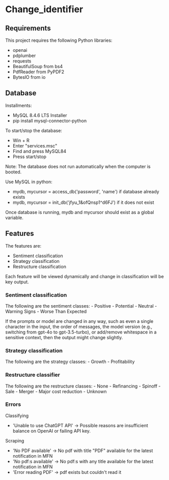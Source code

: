 # Change_identifier
## Requirements

This project requires the following Python libraries:
- openai
- pdplumber
- requests
- BeautifulSoup from bs4
- PdfReader from PyPDF2
- BytesIO from io

## Database

Installments:
- MySQL 8.4.6 LTS Installer
- pip install mysql-connector-python

To start/stop the database:
- Win + R
- Enter "services.msc"
- Find and press MySQL84
- Press start/stop

Note: The database does not run automatically when the computer is booted.

Use MySQL in python:
- mydb, mycursor = access_db('password', 'name') if database already exists
- mydb, mycursor = init_db('jfyu_1&ofQnsp1^d6FJ') if it does not exist

Once database is running, mydb and mycursor should exist as a global variable. 

## Features

The features are:
- Sentiment classification
- Strategy classification
- Restructure classification

Each feature will be viewed dynamically and change in classification will be key output. 

### Sentiment classification

The following are the sentiment classes:
    - Positive
    - Potential
    - Neutral
    - Warning Signs
    - Worse Than Expected

If the prompts or model are changed in any way, such as even a single character in the input, the order of messages, the model version (e.g., switching from gpt-4o to gpt-3.5-turbo), or add/remove whitespace in a sensitive context, then the output might change slightly.

### Strategy classification

The following are the strategy classes:
    - Growth
    - Profitability

### Restructure classifier

The following are the restructure classes:
    - None
    - Refinancing
    - Spinoff
    - Sale
    - Merger
    - Major cost reduction
    - Unknown

### Errors
Classifying
- 'Unable to use ChatGPT API' -> Possible reasons are insufficient balance on OpenAI or failing API key.

Scraping
- 'No PDF available' -> No pdf with title "PDF" available for the latest notification in MFN
- 'No pdf:s available' -> No pdf:s with any title available for the latest notification in MFN
- 'Error reading PDF' -> pdf exists but couldn't read it
